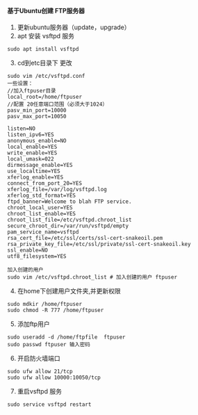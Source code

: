 #### 基于Ubuntu创建 FTP服务器
1. 更新ubuntu服务器（update，upgrade）
2. apt 安装 vsftpd 服务
```
sudo apt install vsftpd
```
3. cd到etc目录下 更改 
```
sudo vim /etc/vsftpd.conf
一些设置：
//加入ftpuser目录
local_root=/home/ftpuser  
//配置 20任意端口范围（必须大于1024）
pasv_min_port=10000
pasv_max_port=10050 

listen=NO
listen_ipv6=YES
anonymous_enable=NO
local_enable=YES
write_enable=YES
local_umask=022
dirmessage_enable=YES
use_localtime=YES
xferlog_enable=YES
connect_from_port_20=YES
xferlog_file=/var/log/vsftpd.log
xferlog_std_format=YES
ftpd_banner=Welcome to blah FTP service.
chroot_local_user=YES
chroot_list_enable=YES
chroot_list_file=/etc/vsftpd.chroot_list
secure_chroot_dir=/var/run/vsftpd/empty
pam_service_name=vsftpd
rsa_cert_file=/etc/ssl/certs/ssl-cert-snakeoil.pem
rsa_private_key_file=/etc/ssl/private/ssl-cert-snakeoil.key
ssl_enable=NO
utf8_filesystem=YES

加入创建的用户
sudo vim /etc/vsftpd.chroot_list # 加入创建的用户 ftpuser
```
4. 在home下创建用户文件夹,并更新权限
```
sudo mdkir /home/ftpuser
sudo chmod -R 777 /home/ftpuser 
```
5. 添加ftp用户
```
sudo useradd -d /home/ftpfile  ftpuser
sudo passwd ftpuser 输入密码
```
6. 开启防火墙端口
```
sudo ufw allow 21/tcp
sudo ufw allow 10000:10050/tcp
```
7. 重启vsftpd 服务
```
sudo service vsftpd restart
```

